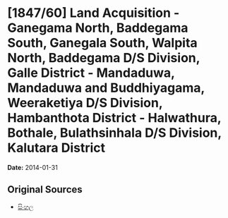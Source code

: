 # [1847/60] Land Acquisition - Ganegama North, Baddegama South, Ganegala South, Walpita North, Baddegama D/S Division, Galle District - Mandaduwa, Mandaduwa and Buddhiyagama, Weeraketiya D/S Division, Hambanthota District - Halwathura, Bothale, Bulathsinhala D/S Division, Kalutara District

**Date:** 2014-01-31

## Original Sources

- [සිංහල](https://documents.gov.lk/view/extra-gazettes/2014/1/1847-60_S.pdf)
